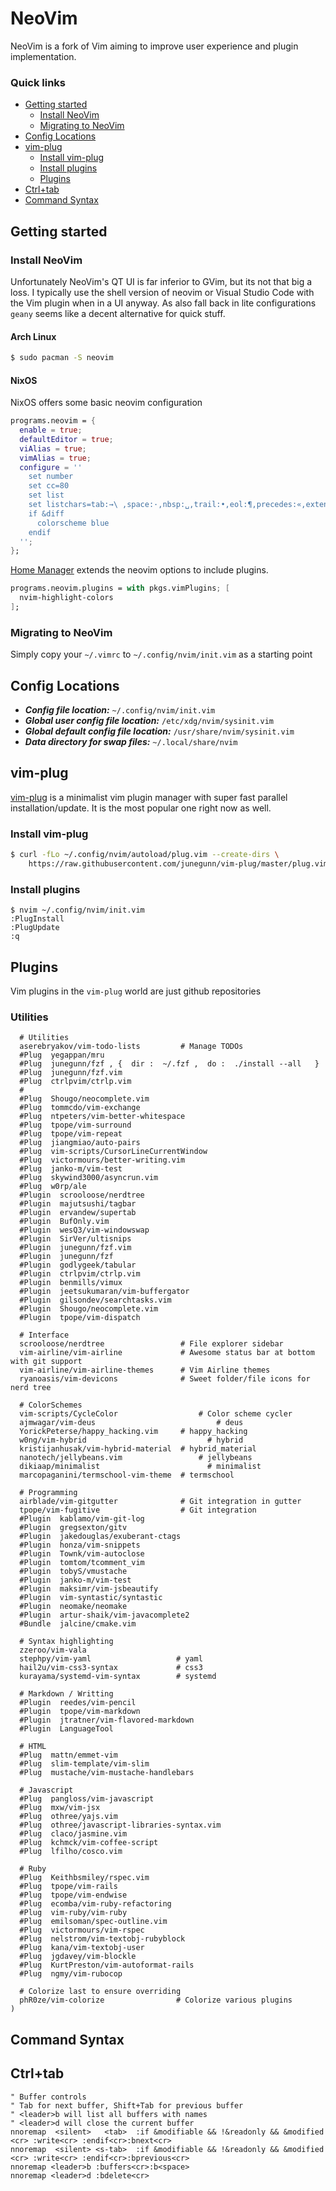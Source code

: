 # NeoVim
NeoVim is a fork of Vim aiming to improve user experience and plugin implementation.

### Quick links
* [Getting started](#getting-started)
  * [Install NeoVim](#install-neovim)
  * [Migrating to NeoVim](#migrating-to-neovim)
* [Config Locations](#config-locations)
* [vim-plug](#vim-plug)
  * [Install vim-plug](#install-vim-plug)
  * [Install plugins](#install-plugins)
  * [Plugins](#plugins)
* [Ctrl+tab](#ctrl+tab)
* [Command Syntax](#command-syntax)

## Getting started

### Install NeoVim
Unfortunately NeoVim's QT UI is far inferior to GVim, but its not that big a loss. I typically use 
the shell version of neovim or Visual Studio Code with the Vim plugin when in a UI anyway. As also 
fall back in lite configurations `geany` seems like a decent alternative for quick stuff.

#### Arch Linux
```bash
$ sudo pacman -S neovim
```

#### NixOS
NixOS offers some basic neovim configuration
```nix
programs.neovim = {
  enable = true;
  defaultEditor = true;
  viAlias = true;
  vimAlias = true;
  configure = ''
    set number
    set cc=80
    set list
    set listchars=tab:→\ ,space:·,nbsp:␣,trail:•,eol:¶,precedes:«,extends:»
    if &diff
      colorscheme blue
    endif
  '';
};
```

[Home Manager](https://mipmip.github.io/home-manager-option-search/?query=neovim) extends the neovim 
options to include plugins.

```nix
programs.neovim.plugins = with pkgs.vimPlugins; [
  nvim-highlight-colors
];
```

### Migrating to NeoVim
Simply copy your `~/.vimrc` to `~/.config/nvim/init.vim` as a starting point

## Config Locations
* ***Config file location:*** `~/.config/nvim/init.vim`
* ***Global user config file location:*** `/etc/xdg/nvim/sysinit.vim`
* ***Global default config file location:*** `/usr/share/nvim/sysinit.vim`
* ***Data directory for swap files:*** `~/.local/share/nvim`

## vim-plug
[vim-plug](https://github.com/junegunn/vim-plug) is a minimalist vim plugin manager with super fast
parallel installation/update. It is the most popular one right now as well.

### Install vim-plug
```bash
$ curl -fLo ~/.config/nvim/autoload/plug.vim --create-dirs \
    https://raw.githubusercontent.com/junegunn/vim-plug/master/plug.vim
```

### Install plugins
```
$ nvim ~/.config/nvim/init.vim
:PlugInstall
:PlugUpdate
:q
```

## Plugins
Vim plugins in the `vim-plug` world are just github repositories

### Utilities
```
  # Utilities
  aserebryakov/vim-todo-lists         # Manage TODOs
  #Plug  yegappan/mru
  #Plug  junegunn/fzf , {  dir :  ~/.fzf ,  do :  ./install --all   }
  #Plug  junegunn/fzf.vim
  #Plug  ctrlpvim/ctrlp.vim
  #
  #Plug  Shougo/neocomplete.vim
  #Plug  tommcdo/vim-exchange
  #Plug  ntpeters/vim-better-whitespace
  #Plug  tpope/vim-surround
  #Plug  tpope/vim-repeat
  #Plug  jiangmiao/auto-pairs
  #Plug  vim-scripts/CursorLineCurrentWindow
  #Plug  victormours/better-writing.vim
  #Plug  janko-m/vim-test
  #Plug  skywind3000/asyncrun.vim
  #Plug  w0rp/ale
  #Plugin  scrooloose/nerdtree
  #Plugin  majutsushi/tagbar
  #Plugin  ervandew/supertab
  #Plugin  BufOnly.vim
  #Plugin  wesQ3/vim-windowswap
  #Plugin  SirVer/ultisnips
  #Plugin  junegunn/fzf.vim
  #Plugin  junegunn/fzf
  #Plugin  godlygeek/tabular
  #Plugin  ctrlpvim/ctrlp.vim
  #Plugin  benmills/vimux
  #Plugin  jeetsukumaran/vim-buffergator
  #Plugin  gilsondev/searchtasks.vim
  #Plugin  Shougo/neocomplete.vim
  #Plugin  tpope/vim-dispatch

  # Interface
  scrooloose/nerdtree                 # File explorer sidebar
  vim-airline/vim-airline             # Awesome status bar at bottom with git support
  vim-airline/vim-airline-themes      # Vim Airline themes
  ryanoasis/vim-devicons              # Sweet folder/file icons for nerd tree

  # ColorSchemes
  vim-scripts/CycleColor  			      # Color scheme cycler
  ajmwagar/vim-deus  				          # deus
  YorickPeterse/happy_hacking.vim     # happy_hacking
  w0ng/vim-hybrid  				            # hybrid
  kristijanhusak/vim-hybrid-material  # hybrid_material
  nanotech/jellybeans.vim  			      # jellybeans
  dikiaap/minimalist  				        # minimalist
  marcopaganini/termschool-vim-theme  # termschool

  # Programming
  airblade/vim-gitgutter              # Git integration in gutter
  tpope/vim-fugitive                  # Git integration
  #Plugin  kablamo/vim-git-log
  #Plugin  gregsexton/gitv
  #Plugin  jakedouglas/exuberant-ctags
  #Plugin  honza/vim-snippets
  #Plugin  Townk/vim-autoclose
  #Plugin  tomtom/tcomment_vim
  #Plugin  tobyS/vmustache
  #Plugin  janko-m/vim-test
  #Plugin  maksimr/vim-jsbeautify
  #Plugin  vim-syntastic/syntastic
  #Plugin  neomake/neomake
  #Plugin  artur-shaik/vim-javacomplete2
  #Bundle  jalcine/cmake.vim

  # Syntax highlighting
  zzeroo/vim-vala
  stephpy/vim-yaml                   # yaml
  hail2u/vim-css3-syntax             # css3
  kurayama/systemd-vim-syntax        # systemd

  # Markdown / Writting
  #Plugin  reedes/vim-pencil
  #Plugin  tpope/vim-markdown
  #Plugin  jtratner/vim-flavored-markdown
  #Plugin  LanguageTool

  # HTML
  #Plug  mattn/emmet-vim
  #Plug  slim-template/vim-slim
  #Plug  mustache/vim-mustache-handlebars

  # Javascript
  #Plug  pangloss/vim-javascript
  #Plug  mxw/vim-jsx
  #Plug  othree/yajs.vim
  #Plug  othree/javascript-libraries-syntax.vim
  #Plug  claco/jasmine.vim
  #Plug  kchmck/vim-coffee-script
  #Plug  lfilho/cosco.vim

  # Ruby
  #Plug  Keithbsmiley/rspec.vim
  #Plug  tpope/vim-rails
  #Plug  tpope/vim-endwise
  #Plug  ecomba/vim-ruby-refactoring
  #Plug  vim-ruby/vim-ruby
  #Plug  emilsoman/spec-outline.vim
  #Plug  victormours/vim-rspec
  #Plug  nelstrom/vim-textobj-rubyblock
  #Plug  kana/vim-textobj-user
  #Plug  jgdavey/vim-blockle
  #Plug  KurtPreston/vim-autoformat-rails
  #Plug  ngmy/vim-rubocop

  # Colorize last to ensure overriding
  phR0ze/vim-colorize                # Colorize various plugins
)
```

## Command Syntax

## Ctrl+tab
```
" Buffer controls
" Tab for next buffer, Shift+Tab for previous buffer
" <leader>b will list all buffers with names
" <leader>d will close the current buffer
nnoremap  <silent>   <tab>  :if &modifiable && !&readonly && &modified <cr> :write<cr> :endif<cr>:bnext<cr>
nnoremap  <silent> <s-tab>  :if &modifiable && !&readonly && &modified <cr> :write<cr> :endif<cr>:bprevious<cr>
nnoremap <leader>b :buffers<cr>:b<space> 
nnoremap <leader>d :bdelete<cr>
```

<!-- 
vim: ts=2:sw=2:sts=2
-->
